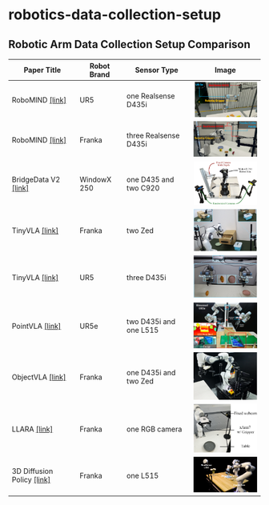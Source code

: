 # robotics-data-collection-setup

## Robotic Arm Data Collection Setup Comparison

| Paper Title | Robot Brand| Sensor Type | Image |
|-------------|-------------|-------------|-------|
| RoboMIND [[link]](https://x-humanoid-robomind.github.io/)     | UR5    | one Realsense D435i | <img src="images/Robotmind_UR.png" width="200"> |
| RoboMIND [[link]](https://x-humanoid-robomind.github.io/)     | Franka | three Realsense D435i | <img src="images/Robotmind_Franka.png" width="200"> |
| BridgeData V2 [[link]](https://rail-berkeley.github.io/bridgedata/)     | WindowX 250 | one D435 and two C920 | <img src="images/BridgeV2.png" width="200"> |
| TinyVLA [[link]](https://tiny-vla.github.io/)     | Franka    | two Zed | <img src="images/TinyVLA_Franka.png" width="200"> |
| TinyVLA [[link]](https://tiny-vla.github.io/)     | UR5    | three D435i | <img src="images/TinyVLA_UR.png" width="200"> |
| PointVLA [[link]](https://arxiv.org/pdf/2503.07511v1) | UR5e | two D435i and one L515| <img src="images/PointVLA.png" width="200"> |
| ObjectVLA [[link]](https://arxiv.org/pdf/2502.19250v2) | Franka | one D435i and two Zed| <img src="images/ObjectVLA.png" width="200"> |
| LLARA [[link]](https://arxiv.org/pdf/2406.20095v3) | Franka | one RGB camera| <img src="images/LLaRA.png" width="200"> |
| 3D Diffusion Policy [[link]](https://arxiv.org/pdf/2403.03954) | Franka | one L515| <img src="images/3D DP.png" width="200"> |
